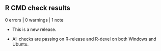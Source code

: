 ## R CMD check results

0 errors | 0 warnings | 1 note

- This is a new release.

- All checks are passing on R-release and R-devel on both Windows and Ubuntu.
